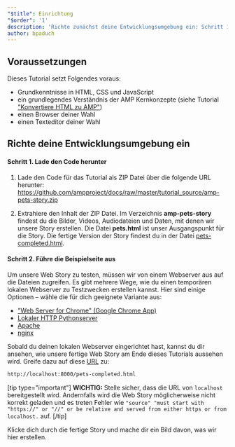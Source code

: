 ```yaml
---
"$title": Einrichtung
"$order": '1'
description: 'Richte zunächst deine Entwicklungsumgebung ein: Schritt 1. Lade den Code herunter. Lade den Beispielcode für das Tutorial entweder als ZIP Datei oder über git herunter …'
author: bpaduch
---
```


## Voraussetzungen

Dieses Tutorial setzt Folgendes voraus:

- Grundkenntnisse in HTML, CSS und JavaScript
- ein grundlegendes Verständnis der AMP Kernkonzepte (siehe Tutorial ["Konvertiere HTML zu AMP"](../../../../documentation/guides-and-tutorials/start/converting/index.md?format=websites))
- einen Browser deiner Wahl
- einen Texteditor deiner Wahl

## Richte deine Entwicklungsumgebung ein

#### Schritt 1. Lade den Code herunter

1. Lade den Code für das Tutorial als ZIP Datei über die folgende URL herunter: <a href="https://github.com/ampproject/docs/raw/master/tutorial_source/amp-pets-story.zip">https://github.com/ampproject/docs/raw/master/tutorial_source/amp-pets-story.zip</a>

2. Extrahiere den Inhalt der ZIP Datei. Im Verzeichnis **amp-pets-story** findest du die Bilder, Videos, Audiodateien und Daten, mit denen wir unsere Story erstellen. Die Datei **pets.html** ist unser Ausgangspunkt für die Story. Die fertige Version der Story findest du in der Datei [pets-completed.html](https://github.com/ampproject/docs/blob/master/tutorial_source/amp-pets-story/pets-completed.html).

#### Schritt 2. Führe die Beispielseite aus

Um unsere Web Story zu testen, müssen wir von einem Webserver aus auf die Dateien zugreifen. Es gibt mehrere Wege, wie du einen temporären lokalen Webserver zu Testzwecken erstellen kannst. Hier sind einige Optionen – wähle die für dich geeignete Variante aus:

- ["Web Server for Chrome" (Google Chrome App)](https://chrome.google.com/webstore/detail/web-server-for-chrome/ofhbbkphhbklhfoeikjpcbhemlocgigb)
- [Lokaler HTTP Pythonserver](https://developer.mozilla.org/en-US/docs/Learn/Common_questions/set_up_a_local_testing_server#Running_a_simple_local_HTTP_server)
- [Apache](https://httpd.apache.org/docs/2.4/getting-started.html)
- [nginx](http://nginx.org/)

Sobald du deinen lokalen Webserver eingerichtet hast, kannst du dir ansehen, wie unsere fertige Web Story am Ende dieses Tutorials aussehen wird. Greife dazu auf diese <a href="http://localhost:8000/pets-completed.html">URL</a> zu:

```html
http://localhost:8000/pets-completed.html
```

[tip type="important"] **WICHTIG:** Stelle sicher, dass die URL von `localhost` bereitgestellt wird. Andernfalls wird die Web Story möglicherweise nicht korrekt geladen und es treten Fehler wie `"source" "must start with "https://" or "//" or be relative and served from either https or from localhost.` auf. [/tip]

Klicke dich durch die fertige Story und mache dir ein Bild davon, was wir hier erstellen.
